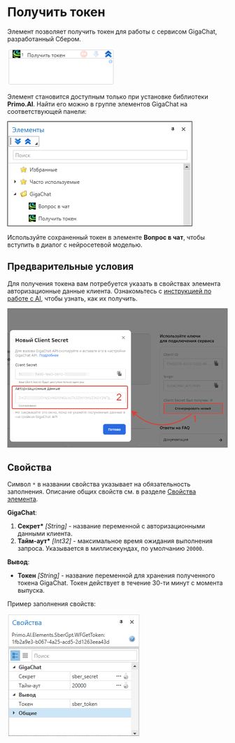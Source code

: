 # Получить токен

Элемент позволяет получить токен для работы с сервисом GigaChat, разработанный Сбером.

![](<../../../../.gitbook/assets1/сбер токен.png>)

Элемент становится доступным только при установке библиотеки **Primo.AI**. Найти его можно в группе элементов GigaChat на соответствующей панели:

![](<../../../../.gitbook/assets1/gigachat-on-panel.png>)

Используйте сохраненный токен в элементе **Вопрос в чат**, чтобы вступить в диалог с нейросетевой моделью.

## Предварительные условия

Для получения токена вам потребуется указать в свойствах элемента авторизационные данные клиента. Ознакомьтесь с [инструкцией по работе с AI](https://github.com/PrimoRPA/Docs.Rus/blob/1134-%D0%B4%D0%BE%D0%B1%D0%B0%D0%B2%D0%B8%D1%82%D1%8C-%D0%BE%D0%BF%D0%B8%D1%81%D0%B0%D0%BD%D0%B8%D0%B5-%D0%BF%D0%B0%D0%BA%D0%B5%D1%82%D0%B0-ai/primo-studio/settings/AI.md#gigachat), чтобы узнать, как их получить.

![](<../../../../.gitbook/assets1/sber-auth-data.png>)


## Свойства
Символ `*` в названии свойства указывает на обязательность заполнения. Описание общих свойств см. в разделе [Свойства элемента](https://docs.primo-rpa.ru/primo-rpa/primo-studio/process/elements#svoistva-elementa).

**GigaChat**:

1. **Секрет\*** *[String]* - название переменной с авторизационными данными клиента. 
1. **Тайм-аут\*** *[Int32]* - максимальное время ожидания выполнения запроса. Указывается в миллисекундах, по умолчанию `20000`.

**Вывод**:
* **Токен** *[String]* - название переменной для хранения полученного токена GigaChat. Токен действует в течение 30-ти минут с момента выпуска.

Пример заполнения свойств:

![](<../../../../.gitbook/assets1/сбер свойства токен.png>)



